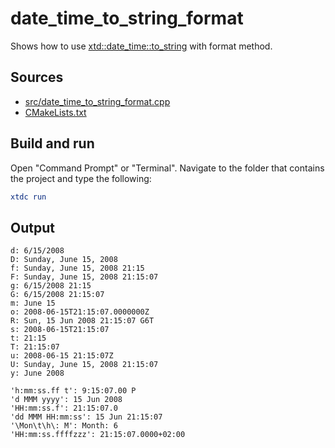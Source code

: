 # date_time_to_string_format

Shows how to use [xtd::date_time::to_string](https://gammasoft71.github.io/xtd/reference_guides/latest/classxtd_1_1date__time.html#a58e9d766b5af37b77d5d8239a8320ab7) with format method.

## Sources

* [src/date_time_to_string_format.cpp](src/date_time_to_string_format.cpp)
* [CMakeLists.txt](CMakeLists.txt)

## Build and run

Open "Command Prompt" or "Terminal". Navigate to the folder that contains the project and type the following:

```cmake
xtdc run
```

## Output

```
d: 6/15/2008
D: Sunday, June 15, 2008
f: Sunday, June 15, 2008 21:15
F: Sunday, June 15, 2008 21:15:07
g: 6/15/2008 21:15
G: 6/15/2008 21:15:07
m: June 15
o: 2008-06-15T21:15:07.0000000Z
R: Sun, 15 Jun 2008 21:15:07 G6T
s: 2008-06-15T21:15:07
t: 21:15
T: 21:15:07
u: 2008-06-15 21:15:07Z
U: Sunday, June 15, 2008 21:15:07
y: June 2008

'h:mm:ss.ff t': 9:15:07.00 P
'd MMM yyyy': 15 Jun 2008
'HH:mm:ss.f': 21:15:07.0
'dd MMM HH:mm:ss': 15 Jun 21:15:07
'\Mon\t\h\: M': Month: 6
'HH:mm:ss.ffffzzz': 21:15:07.0000+02:00
```
